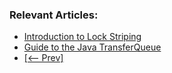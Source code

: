 ### Relevant Articles:

- [Introduction to Lock Striping](https://www.baeldung.com/java-lock-stripping)
- [Guide to the Java TransferQueue](http://www.baeldung.com/java-transfer-queue)
- [[<-- Prev]](/core-java-modules/core-java-concurrency-collections)

